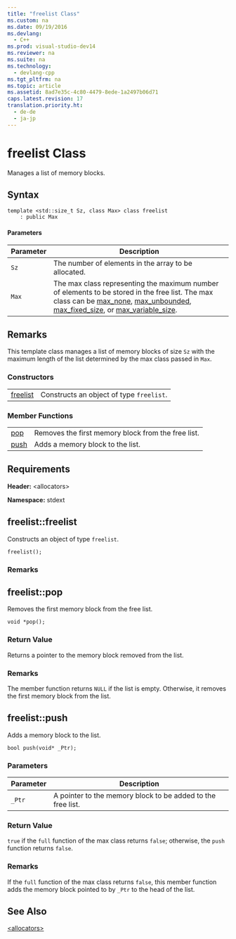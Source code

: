 ```yaml
---
title: "freelist Class"
ms.custom: na
ms.date: 09/19/2016
ms.devlang: 
  - C++
ms.prod: visual-studio-dev14
ms.reviewer: na
ms.suite: na
ms.technology: 
  - devlang-cpp
ms.tgt_pltfrm: na
ms.topic: article
ms.assetid: 8ad7e35c-4c80-4479-8ede-1a2497b06d71
caps.latest.revision: 17
translation.priority.ht: 
  - de-de
  - ja-jp
---
```

# freelist Class
Manages a list of memory blocks.  
  
## Syntax  
  
```  
template <std::size_t Sz, class Max> class freelist  
    : public Max  
```  
  
#### Parameters  
  
|Parameter|Description|  
|---------------|-----------------|  
|`Sz`|The number of elements in the array to be allocated.|  
|`Max`|The max class representing the maximum number of elements to be stored in the free list. The max class can be [max_none](../vs140/max_none-Class.md), [max_unbounded](../vs140/max_unbounded-Class.md), [max_fixed_size](../vs140/max_fixed_size-Class.md), or [max_variable_size](../vs140/max_variable_size-Class.md).|  
  
## Remarks  
 This template class manages a list of memory blocks of size `Sz` with the maximum length of the list determined by the max class passed in `Max`.  
  
### Constructors  
  
|||  
|-|-|  
|[freelist](#freelist__freelist)|Constructs an object of type `freelist`.|  
  
### Member Functions  
  
|||  
|-|-|  
|[pop](#freelist__pop)|Removes the first memory block from the free list.|  
|[push](#freelist__push)|Adds a memory block to the list.|  
  
## Requirements  
 **Header:** <allocators\>  
  
 **Namespace:** stdext  
  
##  <a name="freelist__freelist"></a>  freelist::freelist  
 Constructs an object of type `freelist`.  
  
```  
freelist();  
```  
  
### Remarks  
  
##  <a name="freelist__pop"></a>  freelist::pop  
 Removes the first memory block from the free list.  
  
```  
void *pop();  
```  
  
### Return Value  
 Returns a pointer to the memory block removed from the list.  
  
### Remarks  
 The member function returns `NULL` if the list is empty. Otherwise, it removes the first memory block from the list.  
  
##  <a name="freelist__push"></a>  freelist::push  
 Adds a memory block to the list.  
  
```  
bool push(void* _Ptr);  
```  
  
### Parameters  
  
|Parameter|Description|  
|---------------|-----------------|  
|`_Ptr`|A pointer to the memory block to be added to the free list.|  
  
### Return Value  
 `true` if the `full` function of the max class returns `false`; otherwise, the `push` function returns `false`.  
  
### Remarks  
 If the `full` function of the max class returns `false`, this member function adds the memory block pointed to by `_Ptr` to the head of the list.  
  
## See Also  
 [<allocators\>](../vs140/-allocators-.md)